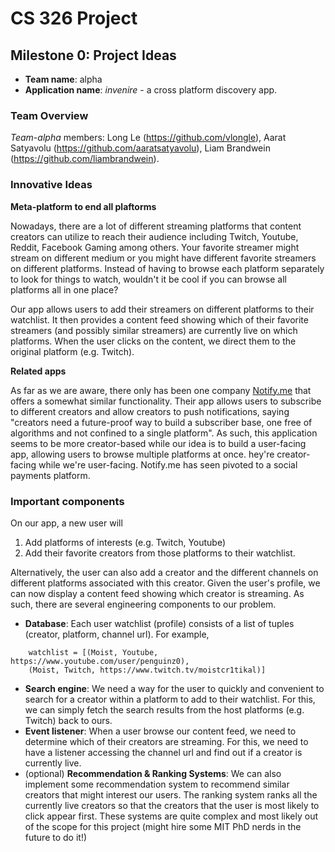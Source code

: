 # CS 326 Project
## Milestone 0: Project Ideas

- **Team name**: alpha
- **Application name**: *invenire* - a cross platform discovery app.

### Team Overview
*Team-alpha* members: Long Le (https://github.com/vlongle), Aarat Satyavolu (https://github.com/aaratsatyavolu), Liam Brandwein (https://github.com/liambrandwein).

### Innovative Ideas

<!---
describing your application and how it relates to other existing applications
-->

__Meta-platform to end all plaftorms__

Nowadays, there are a lot of different streaming platforms that content creators can utilize to reach their audience including Twitch, Youtube, Reddit, Facebook Gaming among others. Your favorite streamer might stream on different medium or you might have different favorite streamers on different platforms. Instead of having to browse each platform separately to look for things to watch, wouldn't it be cool if you can browse all platforms all in one place?

Our app allows users to add their streamers on different platforms to their watchlist. It then provides a content feed showing which of their favorite streamers (and possibly similar streamers) are currently live on which platforms. When the user clicks on the content, we direct them to the original platform (e.g. Twitch). 

__Related apps__

As far as we are aware, there only has been one company [Notify.me](https://www.tubefilter.com/2021/04/28/jamie-pine-launches-notify-subscriptions-across-platforms/) that offers a somewhat similar functionality. Their app allows users to subscribe to different creators and allow creators to push notifications, saying "creators need a future-proof way to build a subscriber base, one free of algorithms and not confined to a single platform". As such, this application seems to be more creator-based while our idea is to build a user-facing app, allowing users to browse multiple platforms at once. hey're creator-facing while we're user-facing. Notify.me has seen pivoted to a social payments platform. 

### Important components

<!--
a brief paragraph or two explaining the functions provided by some of the components of your final projects.
-->
On our app, a new user will

1. Add platforms of interests (e.g. Twitch, Youtube)
2. Add their favorite creators from those platforms to their watchlist.

Alternatively, the user can also add a creator and the different channels on different platforms associated with this creator. Given the user's profile, we can now display a content feed showing which creator is streaming. As such, there are several engineering components to our problem.

* __Database__: Each user watchlist (profile) consists of a list of tuples (creator, platform, channel url). For example,

```
	watchlist = [(Moist, Youtube, https://www.youtube.com/user/penguinz0),
	(Moist, Twitch, https://www.twitch.tv/moistcr1tikal)]
```
* __Search engine__: We need a way for the user to quickly and convenient to search for a creator within a platform to add to their watchlist. For this, we can simply fetch the search results from the host platforms (e.g. Twitch) back to ours.
* __Event listener__: When a user browse our content feed, we need to determine which of their creators are streaming. For this, we need to have a listener accessing the channel url and find out if a creator is currently live.
* (optional) __Recommendation & Ranking Systems__: We can also implement some recommendation system to recommend similar creators that might interest our users. The ranking system ranks all the currently live creators so that the creators that the user is most likely to click appear first. These systems are quite complex and most likely out of the scope for this project (might hire some MIT PhD nerds in the future to do it!)


